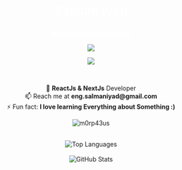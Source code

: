 <h1 align="center" style="color: white;">Salman Iyad</h1>
<h3 align="center" style="color: white;">NextJs Web Developer</h3>

<!--
[![wakatime](https://wakatime.com/badge/user/8bfe825c-8d08-480c-b144-2db0d5ec5057.svg)](https://wakatime.com/@8bfe825c-8d08-480c-b144-2db0d5ec5057)
-->

<p align="center">
  <a href="https://skillicons.dev">
    <img src="https://skillicons.dev/icons?i=js,nodejs,redux,react,nextjs,electron,tailwind,threejs,vercel,vite,vscode,postman,materialui,figma&perline=7" />
  </a>
</p>

<p align='center'>
    <img src="https://gidigi.com/cdn/love.gif">
</p>

<br/>

<p align="center">
  🌱 <b>ReactJs & NextJs</b> Developer<br>
  📫 Reach me at <b>eng.salmaniyad@gmail.com</b><br>
  ⚡ Fun fact: <b>I love learning Everything about Something :)</b>
</p>

<p align="center">
  <img src="https://github-readme-streak-stats.herokuapp.com/?user=Awad2002&theme=black-ice&hide_border=true&stroke=0000&background=0D1117&ring=e05397&fire=e05397&currStreakLabel=e05397&bg_color=30,e96443,904e95&title_color=fff&text_color=fff" alt="m0rp43us" />
</p>

<br/>
<div align="center">
  <img align="center" alt="Top Languages" src="https://github-readme-stats.vercel.app/api/top-langs/?username=salmaniyad&layout=compact&theme=radical&bg_color=30,0d0d0d,191919&title_color=fff&text_color=fff&icon_color=79ff97" />
</div>
<br/>
<div align="center">
  <img align="center" alt="GitHub Stats" src="https://github-readme-stats.vercel.app/api?username=salmaniyad&show_icons=true&theme=radical&bg_color=30,0d0d0d,191919&title_color=fff&text_color=fff&icon_color=79ff97" />
</div>



